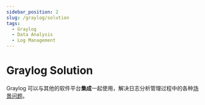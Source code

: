 ```yaml
---
sidebar_position: 2
slug: /graylog/solution
tags:
  - Graylog
  - Data Analysis
  - Log Management
---
```


# Graylog Solution

Graylog 可以与其他的软件平台**集成**一起使用，解决日志分析管理过程中的各种[场景问题](https://www.graylog.org/)。
